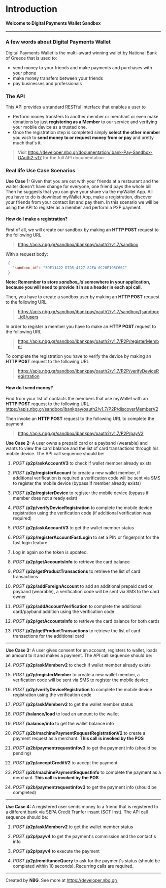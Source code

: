 
# **Introduction**
#### Welcome to Digital Payments Wallet Sandbox
------------------------------------------------------------------------------------------

### A few words about Digital Payments Wallet 
Digital Payments Wallet is the multi-award winning wallet by National Bank of Greece that is used to:
- send money to your friends and make payments and purchases with your phone
- make money transfers between your friends
- pay businesses and professionals

### The API
This API provides a standard RESTful interface that enables a user to
- Perform money transfers to another member or merchant or even make donations by just  **registering as a Member**  to our service and verifying your mobile device as a trusted one. 
- Once the registration step is completed simply  **select the other member**  you wish to  **send money to or request money from or pay**  and pretty much that's it.
> Visit https://developer.nbg.gr/documentation/ibank-Pay-Sandbox-OAuth2-v17
>for the full API documentation
> 
### Real life Use Case Scenarios
**Use Case 1:** Given that you are out with your friends at a restaurant and the waiter doesn't have change for everyone, one friend pays the whole bill. Then he suggests that you can give your share via the myWallet App. 
All you have to do is download myWallet App, make a registration, discover your friends from your contact list and pay them.
In this scenario we will be using the API to register as a member and perform a P2P payment.

#### How do I make a registration?
First of all, we will create our sandbox by making an **HTTP POST** request to the following URL
>https://apis.nbg.gr/sandbox/ibankpay/oauth2/v1.7/sandbox

With a request body:
```json
 {
   "sandbox_id": "5DE11422-D7D5-4727-82FA-0C26F195C66C"
 }
``` 

**Note: Remember to store *sandbox_id* somewhere in your application, because you will need to provide it in as a header in each api call.**

Then, you have to create a sandbox user by making an **HTTP POST** request to the following URL
>https://apis.nbg.gr/sandbox/ibankpay/oauth2/v1.7/sandbox/{sandbox_id}/users

In order to register a member you have to make an **HTTP POST** request to the following URL
>https://apis.nbg.gr/sandbox/ibankpay/oauth2/v1.7/P2P/registerMember

To complete the registration you have to verify the device by making an **HTTP POST** request to the following URL
>https://apis.nbg.gr/sandbox/ibankpay/oauth2/v1.7/P2P/verifyDeviceRegistration
  
#### How do I send money?

Find from your list of contacts the members that use myWallet with an **HTTP POST** request to the following URL
https://apis.nbg.gr/sandbox/ibankpay/oauth2/v1.7/P2P/discoverMemberV2

Then invoke an **HTTP POST** request to the following URL to complete the payment
>https://apis.nbg.gr/sandbox/ibankpay/oauth2/v1.7/P2P/payV2

**Use Case 2:** A user owns a prepaid card or a payband (wearable) and wants to view the card balance and the list of card transactions through his mobile device. The API call sequence should be:
1.  _POST_  **/p2p/askAccountV3**  to check if wallet member already exists
2.  _POST_  **/p2p/registerAccount**  to create a new wallet member, if additional verification is required a verification code will be sent via SMS to register the mobile device (bypass if member already exists)
    
3.  _POST_  **/p2p/registerDevice**  to register the mobile device (bypass if member does not already exist)
    
4.  _POST_  **/p2p/verifyDeviceRegistration**  to complete the mobile device registration using the verification code (if additional verification was required)
    
5.  _POST_  **/p2p/askAccountV3**  to get the wallet member status
    
6.  _POST_  **/p2p/registerAccountFastLogin**  to set a PIN or fingerprint for the fast login feature

7.  Log in again so the token is updated.
8.  _POST_  **/p2p/getAccountsInfo**  to retrieve the card balance
    
9.  _POST_  **/p2p/getProductTransactions**  to retrieve the list of card transactions
    
10.  _POST_  **/p2p/addForeignAccount**  to add an additional prepaid card or payband (wearable), a verification code will be sent via SMS to the card owner
    
11. _POST_  **/p2p/addAccountVerification**  to complete the additional card/payband addition using the verification code
    
12.  _POST_  **/p2p/getAccountsInfo**  to retrieve the card balance for both cards
    
13.  _POST_  **/p2p/getProductTransactions**  to retrieve the list of card transactions for the additional card
----
**Use Case 3:** A user gives consent for an account, registers to wallet, loads an amount to it and makes a payment. The API call sequence should be: 

14.  _POST_  **/p2p/askMemberv2**  to check if wallet member already exists    

15.  _POST_  **/p2p/registerMember**  to create a new wallet member, a verification code will be sent via SMS to register the mobile device 

16. _POST_  **/p2p/verifyDeviceRegistration**  to complete the mobile device registration using the verification code

17.  _POST_  **/p2p/askMemberv2**  to get the wallet member status    

18.  _POST_  **/balance/load**  to load an amount to the wallet

19.  _POST_  **/balance/info**  to get the wallet balance info

20.  _POST_  **/p2b/machinePaymentRequestRegistrationV2**  to create a payment request as a merchant. **This call is invoked by the POS**

21.  _POST_  **/p2b/paymentrequestinfov3**  to get the payment info (should be pending)

22.  _POST_  **/p2p/acceptCreditV2**  to accept the payment

23.  _POST_  **/p2b/machinePaymentRequestInfo**  to complete the payment as a merchant. **This call is invoked by the POS**

24.  _POST_  **/p2b/paymentrequestinfov3**  to get the payment info (should be completed)

---

**Use Case 4:** A registered user sends money to a friend that is registered to a different bank via SEPA Credit Tranfer insant (SCT Inst). The API call sequence should be: 

1.  _POST_  **/p2p/askMemberv2**  to get the wallet member status    

2.  _POST_  **/p2p/payv4**  to get the payment's commission and the contact's info
3.  _POST_  **/p2p/payv4**  to execute the payment
4.  _POST_  **/p2p/remittanceQuery**  to ask for the payment's status (should be completed within 10 seconds). Recurring calls are required.

---
Created by **NBG**. 
See more at https://developer.nbg.gr/